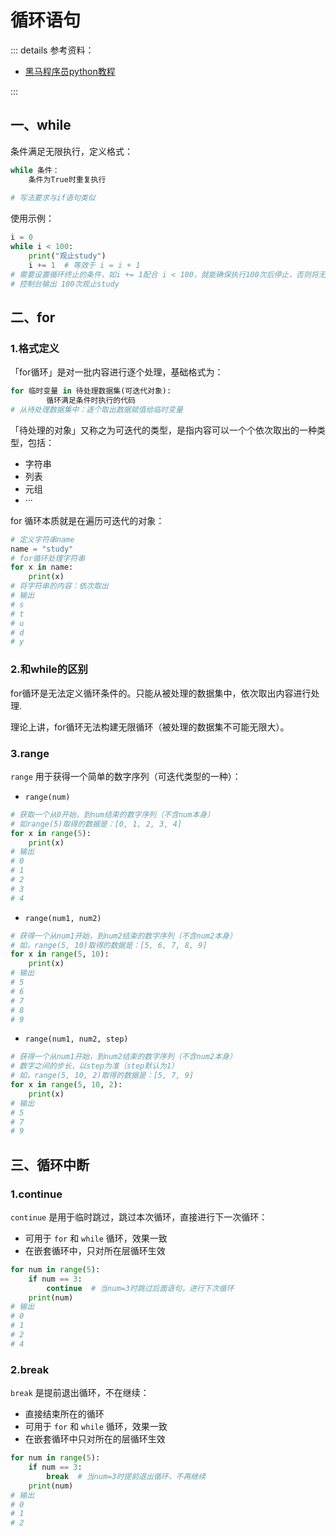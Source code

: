 # 循环语句

::: details 参考资料：

- [黑马程序员python教程](https://www.bilibili.com/video/BV1qW4y1a7fU)

:::

## 一、while

条件满足无限执行，定义格式：

````python
while 条件：
	条件为True时重复执行
    
# 写法要求与if语句类似
````

使用示例：

````python
i = 0
while i < 100:
    print("观止study")
    i += 1  # 等效于 i = i + 1
# 需要设置循环终止的条件，如i += 1配合 i < 100，就能确保执行100次后停止，否则将无限循环
# 控制台输出 100次观止study
````

## 二、for

### 1.格式定义

「for循环」是对一批内容进行逐个处理，基础格式为：

````python
for 临时变量 in 待处理数据集(可迭代对象): 
        循环满足条件时执行的代码
# 从待处理数据集中：逐个取出数据赋值给临时变量
````

「待处理的对象」又称之为可迭代的类型，是指内容可以一个个依次取出的一种类型，包括：

- 字符串
- 列表
- 元组
- ···

for 循环本质就是在遍历可迭代的对象：

````python
# 定义字符串name
name = "study"
# for循环处理字符串
for x in name:
    print(x)
# 将字符串的内容：依次取出
# 输出
# s
# t
# u
# d
# y        
````

### 2.和while的区别

for循环是无法定义循环条件的。只能从被处理的数据集中，依次取出内容进行处理.

理论上讲，for循环无法构建无限循环（被处理的数据集不可能无限大）。

### 3.range

`range` 用于获得一个简单的数字序列（可迭代类型的一种）：

- `range(num)`

````python
# 获取一个从0开始，到num结束的数字序列（不含num本身）
# 如range(5)取得的数据是：[0, 1, 2, 3, 4]
for x in range(5):
    print(x)
# 输出
# 0
# 1
# 2
# 3
# 4
````

- `range(num1, num2)`

````python
# 获得一个从num1开始，到num2结束的数字序列（不含num2本身）
# 如，range(5, 10)取得的数据是：[5, 6, 7, 8, 9]
for x in range(5, 10):
    print(x)
# 输出
# 5
# 6
# 7
# 8
# 9
````

- `range(num1, num2, step)`

````python
# 获得一个从num1开始，到num2结束的数字序列（不含num2本身）
# 数字之间的步长，以step为准（step默认为1）
# 如，range(5, 10, 2)取得的数据是：[5, 7, 9]
for x in range(5, 10, 2):
    print(x)
# 输出
# 5
# 7
# 9
````

## 三、循环中断

### 1.continue

`continue` 是用于临时跳过，跳过本次循环，直接进行下一次循环：

- 可用于 `for` 和 `while` 循环，效果一致
- 在嵌套循环中，只对所在层循环生效

````python
for num in range(5):
    if num == 3:
        continue  # 当num=3时跳过后面语句，进行下次循环
    print(num)
# 输出
# 0
# 1
# 2
# 4
````

### 2.break

`break` 是提前退出循环，不在继续：

- 直接结束所在的循环
- 可用于 `for` 和 `while` 循环，效果一致
- 在嵌套循环中只对所在的层循环生效

````python
for num in range(5):
    if num == 3:
        break  # 当num=3时提前退出循环，不再继续
    print(num)
# 输出
# 0
# 1
# 2
````
